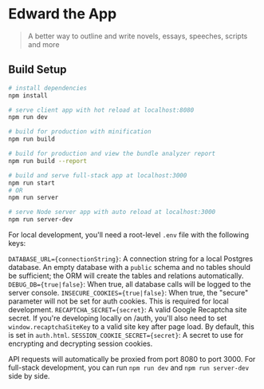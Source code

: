 # Edward the App

> A better way to outline and write novels, essays, speeches, scripts and more

## Build Setup

``` bash
# install dependencies
npm install

# serve client app with hot reload at localhost:8080
npm run dev

# build for production with minification
npm run build

# build for production and view the bundle analyzer report
npm run build --report

# build and serve full-stack app at localhost:3000
npm run start
# OR
npm run server

# serve Node server app with auto reload at localhost:3000
npm run server-dev 
```

For local development, you'll need a root-level `.env` file with the following keys:

`DATABASE_URL={connectionString}`: A connection string for a local Postgres database. An empty database with a `public` schema and no tables should be sufficient; the ORM will create the tables and relations automatically.
`DEBUG_DB={true|false}`: When true, all database calls will be logged to the server console.
`INSECURE_COOKIES={true|false}`: When true, the "secure" parameter will not be set for auth cookies. This is required for local development.
`RECAPTCHA_SECRET={secret}`: A valid Google Recaptcha site secret. If you're developing locally on /auth, you'll also need to set `window.recaptchaSiteKey` to a valid site key after page load. By default, this is set in `auth.html`.
`SESSION_COOKIE_SECRET={secret}`: A secret to use for encrypting and decrypting session cookies.

API requests will automatically be proxied from port 8080 to port 3000. For full-stack development, you can run `npm run dev` and `npm run server-dev` side by side.
